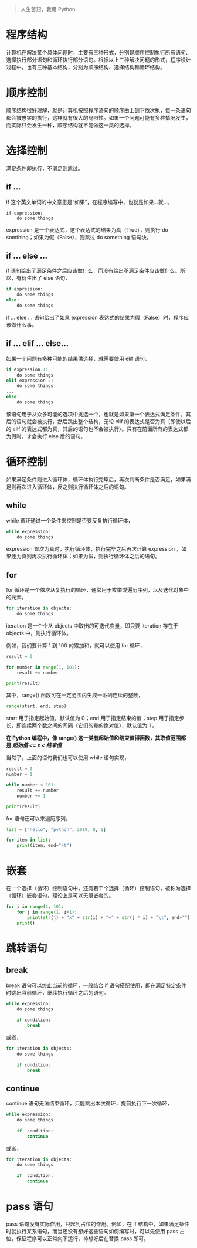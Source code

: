 > 人生苦短，我用 Python

# 程序结构

计算机在解决某个具体问题时，主要有三种形式，分别是顺序控制执行所有语句、选择执行部分语句和循环执行部分语句。根据以上三种解决问题的形式，程序设计过程中，也有三种基本结构，分别为顺序结构、选择结构和循环结构。

# 顺序控制

顺序结构很好理解，就是计算机按照程序语句的顺序由上到下依次执，每一条语句都会被忠实的执行，这样就有很大的局限性。如果一个问题可能有多种情况发生，而实际只会发生一种，顺序结构就不能做这一类的选择。

# 选择控制

满足条件即执行，不满足则跳过。

## if ...

if 这个英文单词的中文意思是“如果”，在程序编写中，也就是如果...就...，

``` pytho
if expression:
	do some things
```

expression 是一个表达式，这个表达式的结果为真（True），则执行 do somthing；如果为假（False），则跳过 do something 语句块。

## if ... else ...

if 语句给出了满足条件之后应该做什么，而没有给出不满足条件应该做什么。所以，有衍生出了 else 语句，

``` python
if expression:
    do some things
else:
    do some things
```

if ... else ... 语句给出了如果 expression 表达式的结果为假（False）时，程序应该做什么事。

## if ... elif ... else...

如果一个问题有多种可能的结果供选择，就需要使用 elif 语句，

``` python
if expression 1:
    do some things
elif expression 2:
    do some things
...
else:
    do some things
```

该语句用于从众多可能的选项中挑选一个，也就是如果第一个表达式满足条件，其后的语句就会被执行，然后跳出整个结构，无论 elif 的表达式是否为真（即使以后的 elif 的表达式都为真，其后的语句也不会被执行）。只有在前面所有的表达式都为假时，才会执行 else 后的语句。

# 循环控制

如果满足条件则进入循环体，循环体执行完毕后，再次判断条件是否满足，如果满足则再次进入循环体，反之则执行循环体之后的语句。

## while

while 循环通过一个条件来控制是否要反复执行循环体，

``` python
while expression:
    do some things
```

expression 首次为真时，执行循环体，执行完毕之后再次计算 expression ，如果还为真则再次执行循环体；如果为假，则执行循环体之后的语句。

## for

for 循环是一个依次从复执行的循环，通常用于枚举或遍历序列，以及迭代对象中的元素，

``` python
for iteration in objects:
    do some things
```

iteration 是一个个从 objects 中取出的可迭代变量，即只要 iteration 存在于 objects 中，则执行循环体。

例如，我们要计算 1 到 100 的累加和，就可以使用 for 循环，

``` python
result = 0

for number in range(1, 101):
	result += number

print(result)
```

其中，range() 函数可在一定范围内生成一系列连续的整数，

``` python
range(start, end, step)
```

start 用于指定起始值，默认值为 0；end 用于指定结束的值；step 用于指定步长，即连续两个数之间的间隔（它们的差的绝对值），默认值为 1 。

**在 Python 编程中，像 range() 这一类有起始值和结束值得函数，其取值范围都是 *起始值 <= x < 结束值***

当然了，上面的语句我们也可以使用 while 语句实现，

``` python
result = 0
number = 1

while number < 101:
	result += number
	number += 1

print(result)
```

for 语句还可以来遍历序列，

``` python
list = ["hello", "python", 2019, 8, 1]

for item in list:
	print(item, end="\t")
```

# 嵌套

在一个选择（循环）控制语句中，还有若干个选择（循环）控制语句，被称为选择（循环）嵌套语句，理论上是可以无限嵌套的。

``` python
for i in range(1, 10):
	for j in range(1, i+1):
		print(str(j) + "x" + str(i) + "=" + str(j * i) + "\t", end="")
	print()
```

# 跳转语句

## break

break 语句可以终止当前的循环，一般结合 if 语句搭配使用，即在满足特定条件时跳出当前循环，继续执行循环之后的语句。

``` python
while expression:
    do some things
    
    if condition:
        break
```

或者，

``` python
for iteration in objects:
    do some things
    
    if condition:
        break
```

## continue

continue 语句无法结束循环，只能跳出本次循环，提前执行下一次循环，

``` python
while expression:
    do some things
    
    if  condition:
        continue
```

或者，

``` python
for iteration in objects:
    do some things
    
    if  condition:
        continue
```

# pass 语句

pass 语句没有实际作用，只起到占位的作用。例如，在 if 结构中，如果满足条件时就执行某系语句，而当还没有想好这些语句如何编写时，可以先使用 pass 占位，保证程序可以正常向下运行，待想好后在替换 pass 即可。